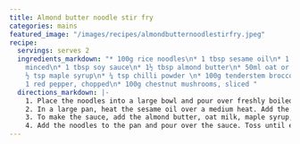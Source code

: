 ```yaml
---
title: Almond butter noodle stir fry
categories: mains
featured_image: "/images/recipes/almondbutternoodlestirfry.jpeg"
recipe:
  servings: serves 2
  ingredients_markdown: "* 100g rice noodles\n* 1 tbsp sesame oil\n* 1 garlic clove,
    minced\n* 1 tbsp soy sauce\n* 1½ tbsp almond butter\n* 50ml oat or almond milk\n*
    ½ tsp maple syrup\n* ¼ tsp chilli powder \n* 100g tenderstem broccoli, chopped\n*
    1 red pepper, chopped\n* 100g chestnut mushrooms, sliced "
  directions_markdown: |-
    1. Place the noodles into a large bowl and pour over freshly boiled water. Set aside to soak for 5-10 minutes. Drain and rinse the noodles under cold water.
    2. In a large pan, heat the sesame oil over a medium heat. Add the garlic and cook for 1 minute. Add the peppers and broccoli and cook for a 5 minutes. Add the mushrooms and cook for 5-10 minutes, stirring occasionally.
    3. To make the sauce, add the almond butter, oat milk, maple syrup, soy sauce and chilli in a jug and whisk to combine.
    4. Add the noodles to the pan and pour over the sauce. Toss until evenly coated and the sauce has thickened.
---
```

